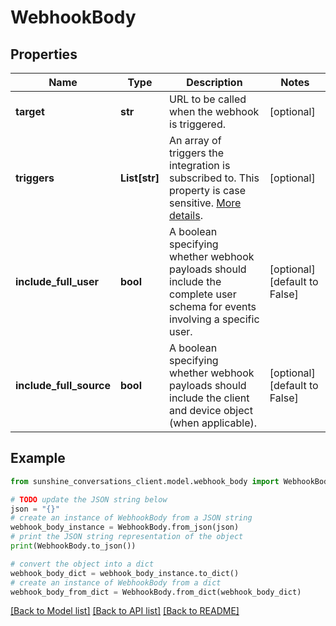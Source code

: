 # WebhookBody


## Properties

Name | Type | Description | Notes
------------ | ------------- | ------------- | -------------
**target** | **str** | URL to be called when the webhook is triggered. | [optional] 
**triggers** | **List[str]** | An array of triggers the integration is subscribed to. This property is case sensitive. [More details](https://developer.zendesk.com/api-reference/conversations/#section/Webhook-Triggers). | [optional] 
**include_full_user** | **bool** | A boolean specifying whether webhook payloads should include the complete user schema for events involving a specific user. | [optional] [default to False]
**include_full_source** | **bool** | A boolean specifying whether webhook payloads should include the client and device object (when applicable). | [optional] [default to False]

## Example

```python
from sunshine_conversations_client.model.webhook_body import WebhookBody

# TODO update the JSON string below
json = "{}"
# create an instance of WebhookBody from a JSON string
webhook_body_instance = WebhookBody.from_json(json)
# print the JSON string representation of the object
print(WebhookBody.to_json())

# convert the object into a dict
webhook_body_dict = webhook_body_instance.to_dict()
# create an instance of WebhookBody from a dict
webhook_body_from_dict = WebhookBody.from_dict(webhook_body_dict)
```
[[Back to Model list]](../README.md#documentation-for-models) [[Back to API list]](../README.md#documentation-for-api-endpoints) [[Back to README]](../README.md)


